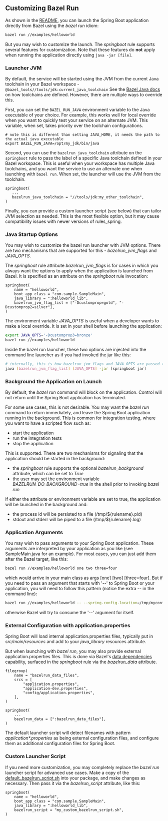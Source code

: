 ## Customizing Bazel Run

As shown in the [README](README.md), you can launch the Spring Boot application directly from Bazel using the *bazel run* idiom:

```bash
bazel run //examples/helloworld
```

But you may wish to customize the launch.
The *springboot* rule supports several features for customization.
Note that these features do **not** apply when running the application directly using ```java -jar [file]```.

### Launcher JVM

By default, the service will be started using the JVM from the current Java toolchain in your
  Bazel workspace - `@bazel_tools//tools/jdk:current_java_toolchain`
See the [Bazel Java docs](https://bazel.build/docs/bazel-and-java) on how toolchains are defined.
However, there are multiple ways to override this.

First, you can set the `BAZEL_RUN_JAVA` environment variable to the Java executable of your choice.
For example, this works well for local override when you want to quickly test your service on an alternate JVM.
This variable, when set, takes priority over the toolchain configurations.

```
# note this is different than setting JAVA_HOME, it needs the path to the actual java executable
export BAZEL_RUN_JAVA=/opt/my_jdk/bin/java
```

Second, you can use the `bazelrun_java_toolchain` attribute on the `springboot` rule to pass the label 
  of a specific Java toolchain defined in your Bazel workspace.
This is useful when your workspace has multiple Java toolchains, and you want the service to use an
  alternate one when launching with `bazel run`.
When set, the launcher will use the JVM from the toolchain.

```
springboot(
   ...
   bazelrun_java_toolchain = "//tools/jdk:my_other_toolchain",  
)
```

Finally, you can provide a custom launcher script (see below) that can tailor JVM selection as needed.
This is the most flexible option, but it may cause compatibility issues with newer versions of rules_spring.


### Java Startup Options

You may wish to customize the bazel run launcher with JVM options.
There are two mechanisms that are supported for this - *bazelrun_jvm_flags* and *JAVA_OPTS*.

The *springboot* rule attribute *bazelrun_jvm_flags* is for cases in which you always want the options to apply when the application is launched from Bazel.
It is specified as an attribute on the *springboot* rule invocation:

```starlark
springboot(
    name = "helloworld",
    boot_app_class = "com.sample.SampleMain",
    java_library = ":helloworld_lib",
    bazelrun_jvm_flag_list = ["-Dcustomprop=gold", "-Dcustomprop2=silver"],
)
```

The environment variable *JAVA_OPTS* is useful when a developer wants to make a local override.
It is set in your shell before launching the application:

```bash
export JAVA_OPTS='-Dcustomprop3=bronze'
bazel run //examples/helloworld
```

Inside the bazel run launcher, these two options are injected into the command line launcher as if you had invoked the jar like this:

```bash
# internally, this is how bazelrun_jvm_flags and JAVA_OPTS are passed to java
java [bazelrun_jvm_flag_list] [JAVA_OPTS] -jar [springboot jar]
```

### Background the Application on Launch

By default, the *bazel run* command will block on the application.
Control will not return until the Spring Boot application has terminated.

For some use cases, this is not desirable.
You may want the *bazel run* command to return immediately, and leave the Spring Boot application running in the background.
This is common for integration testing, where you want to have a scripted flow such as:
- start the application
- run the integration tests
- stop the application

This is supported.
There are two mechanisms for signaling that the application should be started in the background:
- the *springboot* rule supports the optional *bazelrun_background* attribute, which can be set to *True*
- the user may set the environment variable *BAZELRUN_DO_BACKGROUND=true* in the shell prior to invoking *bazel run*

If either the attribute or environment variable are set to true, the application will be launched in the background and:
- the process id will be persisted to a file (/tmp/${rulename}.pid)
- stdout and stderr will be piped to a file (/tmp/${rulename}.log)

### Application Arguments

You may wish to pass arguments to your Spring Boot application.
These arguments are interpreted by your application as you like (see SampleMain.java for an example).
For most cases, you can just add them after the Bazel target, like this:

```bash
bazel run //examples/helloworld one two three=four
```

which would arrive in your main class as args \[one\] \[two\] \[three=four\].
But if you need to pass an argument that starts with '--' to Spring Boot or your application, you will need to follow this pattern
  (notice the extra -- in the command line):

```bash
bazel run //examples/helloworld -- --spring.config.location=/tmp/myconfig/
```

otherwise Bazel will try to consume the '--' argument for itself.

### External Configuration with application.properties

Spring Boot will load internal application.properties files, typically put in *src/main/resources* and
add to your *java_library* resources attribute.

But when launching with *bazel run*, you may also provide external application.properties files.
This is done via Bazel's [data dependencies](https://bazel.build/concepts/dependencies#data-dependencies) capability, surfaced in the *springboot* rule via the *bazelrun_data* attribute.

```
filegroup(
    name = "bazelrun_data_files",
    srcs = [
        "application.properties",
        "application-dev.properties",
        "config/application.properties",
    ],
)

springboot(
    ...
    bazelrun_data = [":bazelrun_data_files"],
)
```
The default launcher script will detect filenames with pattern _application*.properties_ as being 
  external configuration files, and configure them as additional configuration files for Spring Boot.


### Custom Launcher Script

If you need more customization, you may completely replace the *bazel run* launcher script for advanced use cases.
Make a copy of the [default_bazelrun_script.sh](default_bazelrun_script.sh) into your package,
  and make changes as necessary.
Then pass it via the *bazelrun_script* attribute, like this:

```starlark
springboot(
    name = "helloworld",
    boot_app_class = "com.sample.SampleMain",
    java_library = ":helloworld_lib",
    bazelrun_script = "my_custom_bazelrun_script.sh",
)
```
